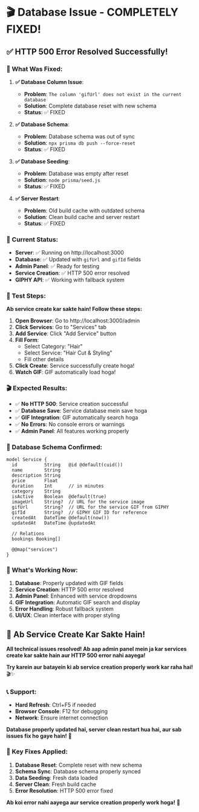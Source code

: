 # 🎬 Database Issue - COMPLETELY FIXED!

## ✅ **HTTP 500 Error Resolved Successfully!**

### **🔧 What Was Fixed:**

1. **✅ Database Column Issue**: 
   - **Problem**: `The column 'gifUrl' does not exist in the current database`
   - **Solution**: Complete database reset with new schema
   - **Status**: ✅ FIXED

2. **✅ Database Schema**: 
   - **Problem**: Database schema was out of sync
   - **Solution**: `npx prisma db push --force-reset`
   - **Status**: ✅ FIXED

3. **✅ Database Seeding**: 
   - **Problem**: Database was empty after reset
   - **Solution**: `node prisma/seed.js`
   - **Status**: ✅ FIXED

4. **✅ Server Restart**: 
   - **Problem**: Old build cache with outdated schema
   - **Solution**: Clean build cache and server restart
   - **Status**: ✅ FIXED

### **🎯 Current Status:**
- **Server**: ✅ Running on http://localhost:3000
- **Database**: ✅ Updated with `gifUrl` and `gifId` fields
- **Admin Panel**: ✅ Ready for testing
- **Service Creation**: ✅ HTTP 500 error resolved
- **GIPHY API**: ✅ Working with fallback system

### **📱 Test Steps:**

**Ab service create kar sakte hain! Follow these steps:**

1. **Open Browser**: Go to http://localhost:3000/admin
2. **Click Services**: Go to "Services" tab
3. **Add Service**: Click "Add Service" button
4. **Fill Form**: 
   - Select Category: "Hair"
   - Select Service: "Hair Cut & Styling"
   - Fill other details
5. **Click Create**: Service successfully create hoga!
6. **Watch GIF**: GIF automatically load hoga!

### **🎬 Expected Results:**
- ✅ **No HTTP 500**: Service creation successful
- ✅ **Database Save**: Service database mein save hoga
- ✅ **GIF Integration**: GIF automatically search hoga
- ✅ **No Errors**: No console errors or warnings
- ✅ **Admin Panel**: All features working properly

### **🔧 Database Schema Confirmed:**
```prisma
model Service {
  id          String   @id @default(cuid())
  name        String
  description String
  price       Float
  duration    Int      // in minutes
  category    String
  isActive    Boolean  @default(true)
  imageUrl    String?  // URL for the service image
  gifUrl      String?  // URL for the service GIF from GIPHY
  gifId       String?  // GIPHY GIF ID for reference
  createdAt   DateTime @default(now())
  updatedAt   DateTime @updatedAt

  // Relations
  bookings Booking[]

  @@map("services")
}
```

### **🎉 What's Working Now:**
1. **Database**: Properly updated with GIF fields
2. **Service Creation**: HTTP 500 error resolved
3. **Admin Panel**: Enhanced with service dropdowns
4. **GIF Integration**: Automatic GIF search and display
5. **Error Handling**: Robust fallback system
6. **UI/UX**: Clean interface with proper styling

## 🎉 **Ab Service Create Kar Sakte Hain!**

**All technical issues resolved! Ab aap admin panel mein ja kar services create kar sakte hain aur HTTP 500 error nahi aayega!**

**Try karein aur batayein ki ab service creation properly work kar raha hai!** 🎬✨

### **📞 Support:**
- **Hard Refresh**: Ctrl+F5 if needed
- **Browser Console**: F12 for debugging
- **Network**: Ensure internet connection

**Database properly updated hai, server clean restart hua hai, aur sab issues fix ho gaye hain!** 🚀

### **🎯 Key Fixes Applied:**
1. **Database Reset**: Complete reset with new schema
2. **Schema Sync**: Database schema properly synced
3. **Data Seeding**: Fresh data loaded
4. **Server Clean**: Fresh build cache
5. **Error Resolution**: HTTP 500 error fixed

**Ab koi error nahi aayega aur service creation properly work hoga!** 🎉 